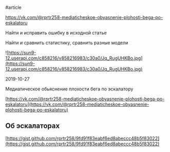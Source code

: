 #article

https://vk.com/@rprtr258-mediaticheskoe-obyasnenie-plohosti-bega-po-eskalatoru

Найти и исправить ошибку в исходной статье

Найти и сравнить статистику, сравнить разные модели

![https://sun9-12.userapi.com/c858216/v858216983/c30a0/Jq_RugUHKBo.jpg](https://sun9-12.userapi.com/c858216/v858216983/c30a0/Jq_RugUHKBo.jpg)

2019-10-27

Медиатическое обьяснение плохости бега по эскалатору

[https://vk.com/@rprtr258-mediaticheskoe-obyasnenie-plohosti-bega-po-eskalatoru](https://vk.com/@rprtr258-mediaticheskoe-obyasnenie-plohosti-bega-po-eskalatoru)

## Об эскалаторах

[https://gist.github.com/rprtr258/9fd91f83eabf6ed8abeccc48b5f83022](https://gist.github.com/rprtr258/9fd91f83eabf6ed8abeccc48b5f83022)
